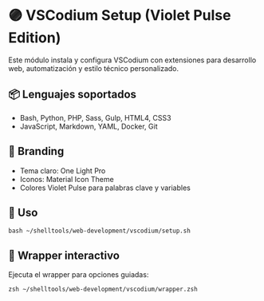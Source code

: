 # 🟣 VSCodium Setup (Violet Pulse Edition)

Este módulo instala y configura VSCodium con extensiones para desarrollo web, automatización y estilo técnico personalizado.

## 📦 Lenguajes soportados

- Bash, Python, PHP, Sass, Gulp, HTML4, CSS3
- JavaScript, Markdown, YAML, Docker, Git

## 🎨 Branding

- Tema claro: One Light Pro
- Iconos: Material Icon Theme
- Colores Violet Pulse para palabras clave y variables

## 🚀 Uso

```
bash ~/shelltools/web-development/vscodium/setup.sh
```

## 🧭 Wrapper interactivo

Ejecuta el wrapper para opciones guiadas:

```
zsh ~/shelltools/web-development/vscodium/wrapper.zsh
```
